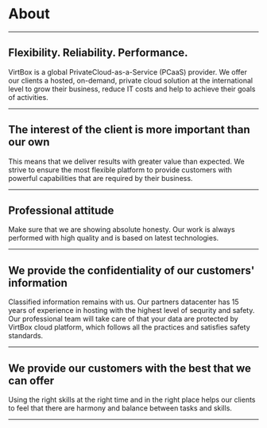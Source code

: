 # About

---

## Flexibility. Reliability. Performance.

VirtBox is a global PrivateCloud-as-a-Service (PCaaS) provider. We offer our clients a hosted, on-demand, private cloud solution at the international level to grow their business, reduce IT costs and help to achieve their goals of activities.

---

## The interest of the client is more important than our own
This means that we deliver results with greater value than expected. We strive to ensure the most flexible platform to provide customers with powerful capabilities that are required by their business.

---

## Professional attitude
Make sure that we are showing absolute honesty. Our work is always performed with high quality and is based on latest technologies.

---

## We provide the confidentiality of our customers' information
Classified information remains with us. Our partners datacenter has 15 years of experience in hosting with the highest level of sequrity and safety. 
Our professional team will take care of that your data are protected by VirtBox cloud platform, which follows all the practices and satisfies safety standards.

---

## We provide our customers with the best that we can offer
Using the right skills at the right time and in the right place helps our clients to feel that there are harmony and balance between tasks and skills.

---
